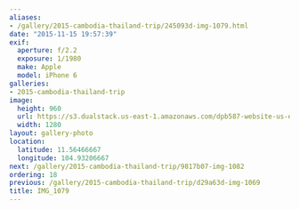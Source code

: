 ```yaml
---
aliases:
- /gallery/2015-cambodia-thailand-trip/245093d-img-1079.html
date: "2015-11-15 19:57:39"
exif:
  aperture: f/2.2
  exposure: 1/1980
  make: Apple
  model: iPhone 6
galleries:
- 2015-cambodia-thailand-trip
image:
  height: 960
  url: https://s3.dualstack.us-east-1.amazonaws.com/dpb587-website-us-east-1/asset/gallery/2015-cambodia-thailand-trip/245093d-img-1079~1280.jpg
  width: 1280
layout: gallery-photo
location:
  latitude: 11.56466667
  longitude: 104.93206667
next: /gallery/2015-cambodia-thailand-trip/9817b07-img-1082
ordering: 18
previous: /gallery/2015-cambodia-thailand-trip/d29a63d-img-1069
title: IMG_1079
---
```

